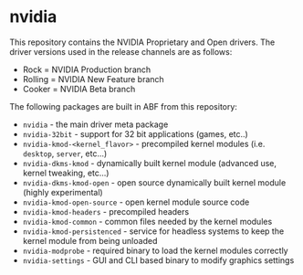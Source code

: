 # nvidia
This repository contains the NVIDIA Proprietary and Open drivers. The driver versions used in the release channels are as follows:

* Rock = NVIDIA Production branch
* Rolling = NVIDIA New Feature branch
* Cooker = NVIDIA Beta branch

The following packages are built in ABF from this repository:

* `nvidia` - the main driver meta package
* `nvidia-32bit` - support for 32 bit applications (games, etc..)
* `nvidia-kmod-<kernel_flavor>` - precompiled kernel modules (i.e. `desktop`, `server`, etc...)
* `nvidia-dkms-kmod` - dynamically built kernel module (advanced use, kernel tweaking, etc...)
* `nvidia-dkms-kmod-open` - open source dynamically built kernel module (highly experimental)
* `nvidia-kmod-open-source` - open kernel module source code
* `nvidia-kmod-headers` - precompiled headers
* `nvidia-kmod-common` - common files needed by the kernel modules
* `nvidia-kmod-persistenced` - service for headless systems to keep the kernel module from being unloaded
* `nvidia-modprobe` - required binary to load the kernel modules correctly
* `nvidia-settings` - GUI and CLI based binary to modify graphics settings
